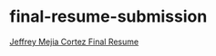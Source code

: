 # final-resume-submission

<!--- In the text below, please replace "Your Name" with your name, and provide a link to your resume in the parenthesis. --->

[Jeffrey Mejia Cortez Final Resume](https://docs.google.com/document/d/1XgylI_D1-GoLaMqSubhZa-hGDoqj1A7TxtmNkOWN_F8/edit)
